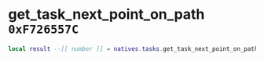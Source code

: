 # get_task_next_point_on_path `0xF726557C`

```lua
local result --[[ number ]] = natives.tasks.get_task_next_point_on_path(_unk0 --[[ number ]], _unk1 --[[ number ]])
```